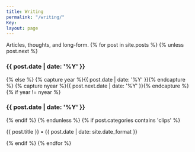 ```yaml
---
title: Writing
permalink: "/writing/"
Key: 
layout: page
---
```


Articles, thoughts, and long-form.
{% for post in site.posts %}
{% unless post.next %}
  <h3>{{ post.date | date: '%Y' }}</h3>
{% else %}
  {% capture year %}{{ post.date | date: '%Y' }}{% endcapture %}
  {% capture nyear %}{{ post.next.date | date: '%Y' }}{% endcapture %}
  {% if year != nyear %}
    <h3>{{ post.date | date: '%Y' }}</h3>
  {% endif %}
{% endunless %}
{% if post.categories contains 'clips' %}

{{ post.title }} • {{ post.date | date: site.date_format }}

{% endif %} {% endfor %}
